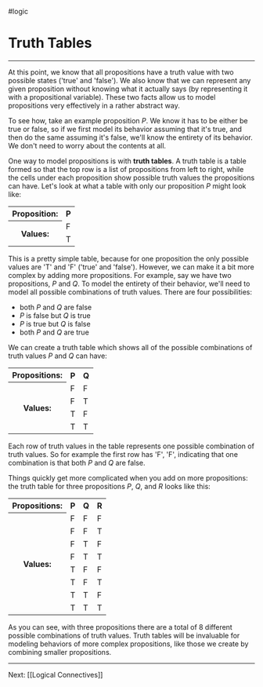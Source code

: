 #logic 

# Truth Tables

---

At this point, we know that all propositions have a truth value with two possible states ('true' and 'false'). We also know that we can represent any given proposition without knowing what it actually says (by representing it with a propositional variable). These two facts allow us to model propositions very effectively in a rather abstract way.

To see how, take an example proposition $P$. We know it has to be either be true or false, so if we first model its behavior assuming that it's true, and then do the same assuming it's false, we'll know the entirety of its behavior. We don't need to worry about the contents at all.

One way to model propositions is with **truth tables**. A truth table is a table formed so that the top row is a list of propositions from left to right, while the cells under each proposition show possible truth values the propositions can have. Let's look at what a table with only our proposition $P$ might look like:

<html>
	<table>
		<tr>
			<th>Proposition:</th>
			<th>P</th>
		</tr>
		<tr>
			<th rowspan='2'>Values:</th>
			<td>F</td>
		</tr>
		<tr>
			<td>T</td>
		</tr>
	</table>
</html>

This is a pretty simple table, because for one proposition the only possible values are 'T' and 'F' ('true' and 'false'). However, we can make it a bit more complex by adding more propositions. For example, say we have two propositions, $P$ and $Q$. To model the entirety of their behavior, we'll need to model all possible combinations of truth values. There are four possibilities:

- both $P$ and $Q$ are false
- $P$ is false but $Q$ is true
- $P$ is true but $Q$ is false
- both $P$ and $Q$ are true

We can create a truth table which shows all of the possible combinations of truth values $P$ and $Q$ can have:

<html>
	<table>
		<tr>
			<th>Propositions:</th>
			<th>P</th>
			<th>Q</th>
		</tr>
		<tr>
			<th rowspan='4'>Values:</th>
			<td>F</td>
			<td>F</td>
		</tr>
		<tr>
			<td>F</td>
			<td>T</td>
		</tr>
		<tr>
			<td>T</td>
			<td>F</td>
		</tr>
		<tr>
			<td>T</td>
			<td>T</td>
		</tr>
	</table>
</html>

Each row of truth values in the table represents one possible combination of truth values. So for example the first row has 'F', 'F', indicating that one combination is that both $P$ and $Q$ are false.

Things quickly get more complicated when you add on more propositions: the truth table for three propositions $P$, $Q$, and $R$ looks like this:

<html>
	<table>
		<tr>
			<th>Propositions:</th>
			<th>P</th>
			<th>Q</th>
			<th>R</th>
		</tr>
		<tr>
			<th rowspan='8'>Values:</th>
			<td>F</td>
			<td>F</td>
			<td>F</td>
		</tr>
		<tr>
			<td>F</td>
			<td>F</td>
			<td>T</td>
		</tr>
		<tr>
			<td>F</td>
			<td>T</td>
			<td>F</td>
		</tr>
		<tr>
			<td>F</td>
			<td>T</td>
			<td>T</td>
		</tr>
		<tr>
			<td>T</td>
			<td>F</td>
			<td>F</td>
		</tr>
		<tr>
			<td>T</td>
			<td>F</td>
			<td>T</td>
		</tr>
		<tr>
			<td>T</td>
			<td>T</td>
			<td>F</td>
		</tr>
		<tr>
			<td>T</td>
			<td>T</td>
			<td>T</td>
		</tr>
	</table>
</html>

As you can see, with three propositions there are a total of $8$ different possible combinations of truth values. Truth tables will be invaluable for modeling behaviors of more complex propositions, like those we create by combining smaller propositions.

---

Next: [[Logical Connectives]]